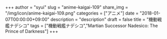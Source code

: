 +++
author = "syui"
slug = "anime-kaigai-109"
share_img = "/img/icon/anime-kaigai-109.png"
categories = ["アニメ"]
date = "2018-01-07T00:00:00+09:00"
description = "description"
draft = false
title = "機動戦艦ナデシコ"
tags = ["機動戦艦ナデシコ","Martian Successor Nadesico: The Prince of Darkness"]
+++
